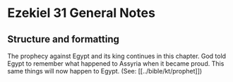 # Ezekiel 31 General Notes
## Structure and formatting

The prophecy against Egypt and its king continues in this chapter. God told Egypt to remember what happened to Assyria when it became proud. This same things will now happen to Egypt. (See: [[../bible/kt/prophet]])